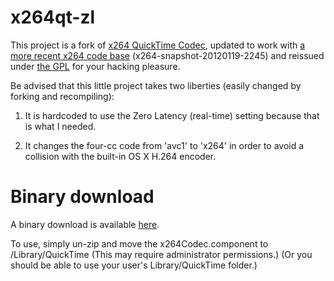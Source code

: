x264qt-zl
=========

This project is a fork of <a
href="http://developer.berlios.de/projects/x264qtcodec/">x264
QuickTime Codec</a>, updated to work with
[a more recent x264 code base](ftp://ftp.videolan.org/pub/videolan/x264/snapshots/x264-snapshot-20120119-2245.tar.bz2)
(x264-snapshot-20120119-2245) and reissued under
<a href="http://www.gnu.org/licenses/gpl-2.0.html">the GPL</a> for your hacking pleasure.

Be advised that this little project takes two liberties (easily
changed by forking and recompiling):

  1. It is hardcoded to use the Zero Latency (real-time) setting
  because that is what I needed.

  2. It changes the four-cc code from 'avc1' to 'x264' in order to
  avoid a collision with the built-in OS X H.264 encoder.

Binary download
===============

A binary download is available <a
href="x264qt-zl/raw/master/zips/2012-02-13-x264Codec.component.zip">here</a>.

To use, simply un-zip and move the x264Codec.component to
/Library/QuickTime (This may require administrator permissions.)  (Or
you should be able to use your user's Library/QuickTime folder.)

